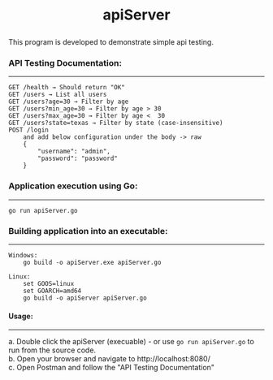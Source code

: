 ﻿<h1> <p align="center"> <span style='font-weight:bold;align=center'>apiServer</span></p></h1>
This program is developed to demonstrate simple api testing.  


### API Testing Documentation:
---
```
GET /health → Should return "OK"
GET /users → List all users
GET /users?age=30 → Filter by age
GET /users?min_age=30 → Filter by age > 30
GET /users?max_age=30 → Filter by age <  30
GET /users?state=texas → Filter by state (case-insensitive)
POST /login
	and add below configuration under the body -> raw
	{
		"username": "admin",
		"password": "password"
	}
```

### Application execution using Go:
---
```
go run apiServer.go
```   

### Building application into an executable:
---
```
Windows: 
	go build -o apiServer.exe apiServer.go

Linux:
	set GOOS=linux
	set GOARCH=amd64
	go build -o apiServer apiServer.go
```  

#### Usage:  
---
a. Double click the apiServer (execuable)  - or use ```go run apiServer.go``` to run from the source code.<br>
b. Open your browser and navigate to http://localhost:8080/<br>
c. Open Postman and follow the "API Testing Documentation"<br>
